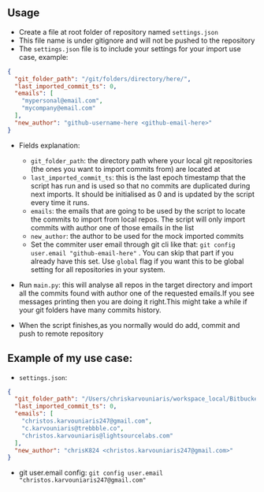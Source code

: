 ## Usage

* Create a file at root folder of repository named `settings.json`
* This file name is under gitignore and will not be pushed to the repository
* The `settings.json` file is to include your settings for your import use case, example:
```json
{
  "git_folder_path": "/git/folders/directory/here/",
  "last_imported_commit_ts": 0,
  "emails": [
    "mypersonal@email.com",
    "mycompany@email.com"
  ],
  "new_author": "github-username-here <github-email-here>"
}
```
* Fields explanation:
  * `git_folder_path`: the directory path where your local git repositories (the ones you want to import commits from) are located at
  * `last_imported_commit_ts`: this is the last epoch timestamp that the script has run and is used so that no commits are duplicated during next imports. It should be initialised as 0 and is updated by the script every time it runs.
  * `emails`: the emails that are going to be used by the script to locate the commits to import from local repos. The script will only import commits with author one of those emails in the list
  * `new_author`: the author to be used for the mock imported commits
  * Set the commiter user email through git cli like that: `git config user.email "github-email-here"` . You can skip that part if you already have this set. Use `global` flag if you want this to be global setting for all repositories in your system.

* Run `main.py`: this will analyse all repos in the target directory and import all the commits found with author one of the requested emails.If you see messages printing then you are doing it right.This might take a while if your git folders have many commits history.
* When the script finishes,as you normally would do add, commit and push to remote repository


## Example of my use case:

* `settings.json`:
```json
{
  "git_folder_path": "/Users/chriskarvouniaris/workspace_local/Bitbucket/",
  "last_imported_commit_ts": 0,
  "emails": [
    "christos.karvouniaris247@gmail.com",
    "c.karvouniaris@trebbble.co",
    "christos.karvouniaris@lightsourcelabs.com"
  ],
  "new_author": "chrisK824 <christos.karvouniaris247@gmail.com>"
}

```
* git user.email config:
`git config user.email "christos.karvouniaris247@gmail.com"
`